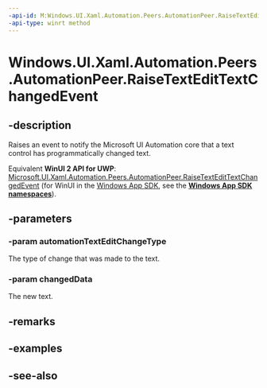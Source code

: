 ```yaml
---
-api-id: M:Windows.UI.Xaml.Automation.Peers.AutomationPeer.RaiseTextEditTextChangedEvent(Windows.UI.Xaml.Automation.AutomationTextEditChangeType,Windows.Foundation.Collections.IVectorView{System.String})
-api-type: winrt method
---
```


<!-- Method syntax
public void RaiseTextEditTextChangedEvent(Windows.UI.Xaml.Automation.AutomationTextEditChangeType automationTextEditChangeType, Windows.Foundation.Collections.IVectorView<System.String> changedData)
-->

# Windows.UI.Xaml.Automation.Peers.AutomationPeer.RaiseTextEditTextChangedEvent

## -description
Raises an event to notify the Microsoft UI Automation core that a text control has programmatically changed text.

Equivalent **WinUI 2 API for UWP**: [Microsoft.UI.Xaml.Automation.Peers.AutomationPeer.RaiseTextEditTextChangedEvent](/windows/winui/api/microsoft.ui.xaml.automation.peers.automationpeer.raisetextedittextchangedevent) (for WinUI in the [Windows App SDK](/windows/apps/windows-app-sdk/), see the **[Windows App SDK namespaces](/windows/windows-app-sdk/api/winrt/)**).

## -parameters
### -param automationTextEditChangeType
The type of change that was made to the text.

### -param changedData
The new text.

## -remarks

## -examples

## -see-also
